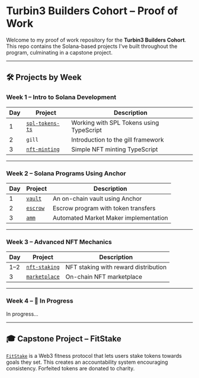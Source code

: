 # Turbin3 Builders Cohort – Proof of Work

Welcome to my proof of work repository for the **Turbin3 Builders Cohort**. This repo contains the Solana-based projects I've built throughout the program, culminating in a capstone project.

---

## 🛠️ Projects by Week

### Week 1 – Intro to Solana Development

| Day | Project             | Description                              |
|-----|---------------------|------------------------------------------|
| 1   | [`spl-tokens-ts`](./spl-token/)     | Working with SPL Tokens using TypeScript |
| 2   | `gill`              | Introduction to the gill framework       |
| 3   | [`nft-minting`](./nft-rug/)       | Simple NFT minting TypeScript            |

---

### Week 2 – Solana Programs Using Anchor

| Day | Project     | Description                           |
|-----|-------------|---------------------------------------|
| 1   | [`vault`](./anchor-vault-q3/)     | An on-chain vault using Anchor        |
| 2   | [`escrow`](./anchor-escrow-q3/)    | Escrow program with token transfers   |
| 3   | [`amm`](./amm/)       | Automated Market Maker implementation |

---

### Week 3 – Advanced NFT Mechanics

| Day | Project         | Description                          |
|-----|-----------------|--------------------------------------|
| 1–2 | [`nft-staking`](./nft-staking/)   | NFT staking with reward distribution |
| 3   | [`marketplace`](./marketplace/)   | On-chain NFT marketplace             |

---

### Week 4 – 🚧 In Progress

In progress...

---

## 🎓 Capstone Project – FitStake

[`FitStake`](./FitStake/) is a Web3 fitness protocol that lets users stake tokens towards goals they set. This creates an accountability system encouraging consistency. Forfeited tokens are donated to charity.


